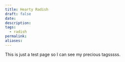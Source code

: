 ```yaml
---
title: Hearty Radish
draft: false
date:
description: 
tags:
  - radish
permalink: 
aliases: 
---
```

 
This is just a test page so I can see my precious tagsssss.
